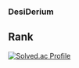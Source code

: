 ### DesiDerium

<!--
**SinYusi/SinYusi** is a ✨ _special_ ✨ repository because its `README.md` (this file) appears on your GitHub profile.

Here are some ideas to get you started:

- 🔭 I’m currently working on ...
- 🌱 I’m currently learning ...
- 👯 I’m looking to collaborate on ...
- 🤔 I’m looking for help with ...
- 💬 Ask me about ...
- 📫 How to reach me: ...
- 😄 Pronouns: ...
- ⚡ Fun fact: ...
-->

## Rank
[![Solved.ac Profile](http://mazassumnida.wtf/api/generate_badge?boj=yusi4781)](https://solved.ac/yusi4781)<br/>
